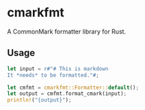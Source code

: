 # cmarkfmt

A CommonMark formatter library for Rust.

## Usage

```rust 
let input = r#"# This is markdown
It *needs* to be formatted."#;

let cmfmt = cmarkfmt::Formatter::default();
let output = cmfmt.format_cmark(input);
println!("{output}");
```
